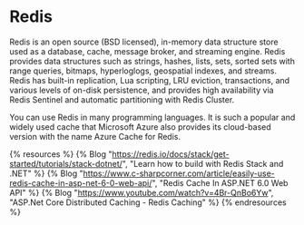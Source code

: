 # Redis

Redis is an open source (BSD licensed), in-memory data structure store used as a database, cache, message broker, and streaming engine. Redis provides data structures such as strings, hashes, lists, sets, sorted sets with range queries, bitmaps, hyperloglogs, geospatial indexes, and streams. Redis has built-in replication, Lua scripting, LRU eviction, transactions, and various levels of on-disk persistence, and provides high availability via Redis Sentinel and automatic partitioning with Redis Cluster. 

You can use Redis in many programming languages. It is such a popular and widely used cache that Microsoft Azure also provides its cloud-based version with the name Azure Cache for Redis. 

{% resources %}
  {% Blog "https://redis.io/docs/stack/get-started/tutorials/stack-dotnet/", "Learn how to build with Redis Stack and .NET" %}
  {% Blog "https://www.c-sharpcorner.com/article/easily-use-redis-cache-in-asp-net-6-0-web-api/", "Redis Cache In ASP.NET 6.0 Web API" %}
  {% Blog "https://www.youtube.com/watch?v=4Br-QnBo6Yw", "ASP.Net Core Distributed Caching - Redis Caching" %}
{% endresources %}